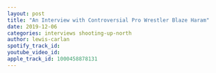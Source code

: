 ```yaml
---
layout: post
title: "An Interview with Controversial Pro Wrestler Blaze Haram"
date: 2019-12-06
categories: interviews shooting-up-north
author: lewis-carlan
spotify_track_id: 
youtube_video_id: 
apple_track_id: 1000458878131
---
```

